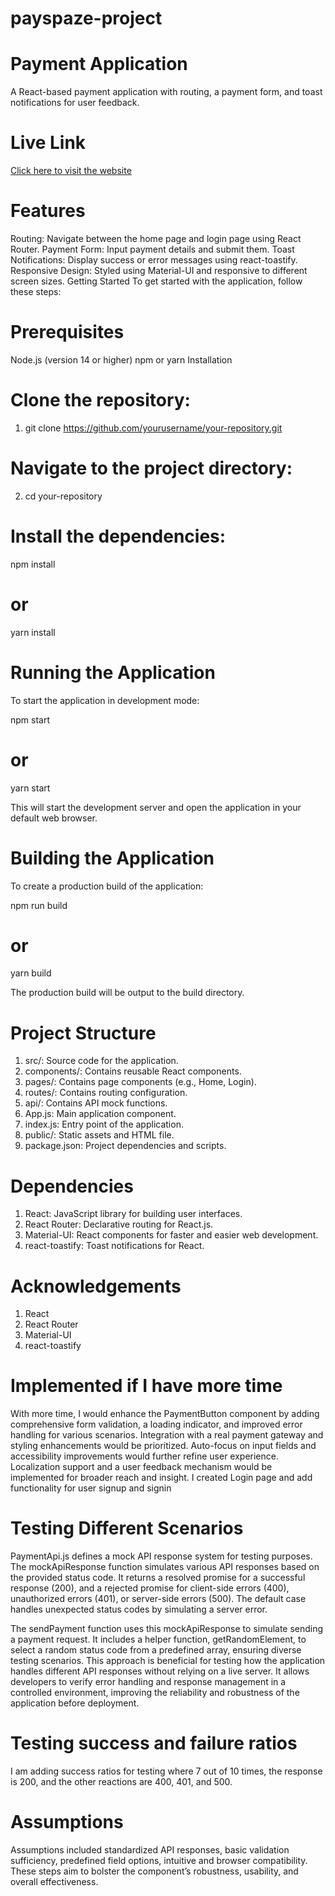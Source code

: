 # payspaze-project

# Payment Application
A React-based payment application with routing, a payment form, and toast notifications for user feedback.


# Live Link 

[Click here to visit the website](https://66b47319be40e5b1e5015843--dulcet-halva-af8698.netlify.app/)


# Features
Routing: Navigate between the home page and login page using React Router.
Payment Form: Input payment details and submit them.
Toast Notifications: Display success or error messages using react-toastify.
Responsive Design: Styled using Material-UI and responsive to different screen sizes.
Getting Started
To get started with the application, follow these steps:

# Prerequisites
Node.js (version 14 or higher)
npm or yarn
Installation

# Clone the repository:

1. git clone https://github.com/yourusername/your-repository.git


# Navigate to the project directory:

2. cd your-repository

# Install the dependencies:

npm install
# or
yarn install


# Running the Application
To start the application in development mode:

npm start
# or
yarn start

This will start the development server and open the application in your default web browser.



# Building the Application
To create a production build of the application:

npm run build
# or
yarn build

The production build will be output to the build directory.


# Project Structure
 1. src/: Source code for the application.
 2. components/: Contains reusable React components.
 3. pages/: Contains page components (e.g., Home, Login).
 4. routes/: Contains routing configuration.
 5. api/: Contains API mock functions.
 6. App.js: Main application component.
 7. index.js: Entry point of the application.
 8. public/: Static assets and HTML file.
 9. package.json: Project dependencies and scripts.


# Dependencies
 1. React: JavaScript library for building user interfaces.
 2. React Router: Declarative routing for React.js.
 3. Material-UI: React components for faster and easier web development.
 4. react-toastify: Toast notifications for React.



# Acknowledgements
1. React
2. React Router
3. Material-UI
4. react-toastify


# Implemented if I have more time

With more time, I would enhance the PaymentButton component by adding comprehensive form validation, a loading indicator, and improved error handling for various scenarios. Integration with a real payment gateway and styling enhancements would be prioritized. Auto-focus on input fields and accessibility improvements would further refine user experience. Localization support and a user feedback mechanism would be implemented for broader reach and insight.
I created Login page and add functionality for user signup and signin 



# Testing Different Scenarios

PaymentApi.js defines a mock API response system for testing purposes. The mockApiResponse function simulates various API responses based on the provided status code. It returns a resolved promise for a successful response (200), and a rejected promise for client-side errors (400), unauthorized errors (401), or server-side errors (500). The default case handles unexpected status codes by simulating a server error.

The sendPayment function uses this mockApiResponse to simulate sending a payment request. It includes a helper function, getRandomElement, to select a random status code from a predefined array, ensuring diverse testing scenarios. This approach is beneficial for testing how the application handles different API responses without relying on a live server. It allows developers to verify error handling and response management in a controlled environment, improving the reliability and robustness of the application before deployment.


# Testing success and failure ratios 
I am adding success ratios for testing where 7 out of 10 times, the response is 200, and the other reactions are 400, 401, and 500.



# Assumptions

 Assumptions included standardized API responses, basic validation sufficiency, predefined field options, intuitive and browser compatibility. These steps aim to bolster the component’s robustness, usability, and overall effectiveness.